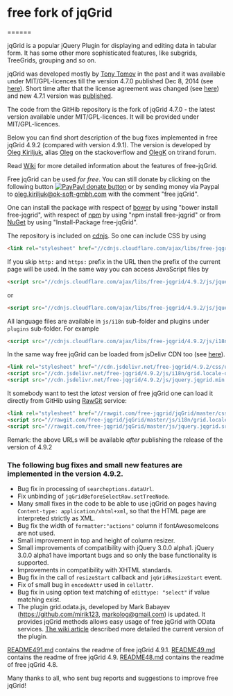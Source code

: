 # free fork of jqGrid
======

jqGrid is a popular jQuery Plugin for displaying and editing data in tabular form. It has some other more sophisticated features, like subgrids, TreeGrids, grouping and so on.

jqGrid was developed mostly by [Tony Tomov](https://github.com/tonytomov) in the past and it was available under MIT/GPL-licences till the version 4.7.0 published Dec 8, 2014 (see [here](https://github.com/tonytomov/jqGrid/tree/v4.7.0)). Short time after that the license agreement was changed (see <a href="https://github.com/tonytomov/jqGrid/commit/1b2cb55c93ee8b279f15a3faf5a2f82a98da3b4c">here</a>) and new 4.7.1 version was <a href="https://github.com/tonytomov/jqGrid/tree/v4.7.1">published</a>.

The code from the GitHib repository is the fork of jqGrid 4.7.0 - the latest version available under MIT/GPL-licences. It will be provided under MIT/GPL-licences.

Below you can find short description of the bug fixes implemented in free jqGrid 4.9.2 (compared with version 4.9.1). The version is developed by [Oleg Kiriljuk](https://github.com/OlegKi), alias [Oleg](http://stackoverflow.com/users/315935/oleg) on the stackoverflow and [OlegK](http://www.trirand.com/blog/?page_id=393) on trirand forum.

Read [Wiki](https://github.com/free-jqgrid/jqGrid/wiki) for more detailed information about the features of free-jqGrid.

Free jqGrid can be used *for free*. You can still donate by clicking on the following button [![PayPayl donate button](https://www.paypalobjects.com/webstatic/en_US/btn/btn_donate_pp_142x27.png)](https://www.paypal.com/cgi-bin/webscr?cmd=_s-xclick&hosted_button_id=JGTCBLQM2BYHG "Donate once-off to free jqGrid project using Paypal") or by sending money via Paypal to oleg.kiriljuk@ok-soft-gmbh.com with the comment "free jqGrid".

One can install the package with respect of [bower](http://bower.io/search/?q=free-jqgrid) by using "bower install free-jqgrid", with respect of [npm](https://www.npmjs.com/package/free-jqgrid) by using "npm install free-jqgrid" or from [NuGet](https://www.nuget.org/packages/free-jqGrid) by using "Install-Package free-jqGrid".

The repository is included on [cdnjs](https://cdnjs.com/libraries/free-jqgrid). So one can include CSS by using
```html
<link rel="stylesheet" href="//cdnjs.cloudflare.com/ajax/libs/free-jqgrid/4.9.2/css/ui.jqgrid.css">
```
If you skip `http:` and `https:` prefix in the URL then the prefix of the current page will be used. In the same way you can access JavaScript files by
```html
<script src="//cdnjs.cloudflare.com/ajax/libs/free-jqgrid/4.9.2/js/jquery.jqgrid.min.js"></script>
```
or
```html
<script src="//cdnjs.cloudflare.com/ajax/libs/free-jqgrid/4.9.2/js/jquery.jqgrid.src.js"></script>
```
All language files are available in `js/i18n` sub-folder and plugins under `plugins` sub-folder. For example
```html
<script src="//cdnjs.cloudflare.com/ajax/libs/free-jqgrid/4.9.2/js/i18n/grid.locale-de.js"></script>
```

In the same way free jqGrid can be loaded from jsDelivr CDN too (see [here](http://www.jsdelivr.com/#!free-jqgrid)). 
```html
<link rel="stylesheet" href="//cdn.jsdelivr.net/free-jqgrid/4.9.2/css/ui.jqgrid.css">
<script src="//cdn.jsdelivr.net/free-jqgrid/4.9.2/js/i18n/grid.locale-de.js"></script>
<script src="//cdn.jsdelivr.net/free-jqgrid/4.9.2/js/jquery.jqgrid.min.js"></script>
```

It somebody want to test the *latest* version of free jqGrid one can load it directly from GitHib using [RawGit](http://rawgit.com/) service:
```html
<link rel="stylesheet" href="//rawgit.com/free-jqgrid/jqGrid/master/css/ui.jqgrid.css">
<script src="//rawgit.com/free-jqgrid/jqGrid/master/js/i18n/grid.locale-de.js"></script>
<script src="//rawgit.com/free-jqgrid/jqGrid/master/js/jquery.jqgrid.src.js"></script>
```

Remark: the above URLs will be available *after* publishing the release of the version of 4.9.2

### The following bug fixes and small new features are implemented in the version 4.9.2.

* Bug fix in processing of `searchoptions.dataUrl`.
* Fix unbinding of `jqGridBeforeSelectRow.setTreeNode`.
* Many small fixes in the code to be able to use jqGrid on pages having `Content-type: application/xhtml+xml`, so that the HTML page are interpreted strictly as XML.
* Bug fix the width of `formatter:"actions"` column if fontAwesomeIcons are not used.
* Small improvement in top and height of column resizer.
* Small improvements of compatibility with jQuery 3.0.0 alpha1. jQuery 3.0.0 alpha1 have important bugs and so only the base functionality is supported.
* Improvements in compatibility with XHTML standards.
* Bug fix in the call of `resizeStart` callback and `jqGridResizeStart` event.
* Fix of small bug in `encodeAttr` used in `cellattr`.
* Bug fix in using option text matching of `edittype: "select"` if value matching exist.
* The plugin grid.odata.js, developed by Mark Babayev (https://github.com/mirik123, markolog@gmail.com) is updated. It provides jqGrid methods allows easy usage of free jqGrid with OData services. [The wiki article](https://github.com/free-jqgrid/jqGrid/wiki/OData-plugin-for-jqGrid) described more detailed the current version of the plugin.

[README491.md](https://github.com/free-jqgrid/jqGrid/blob/master/README491.md) contains the readme of free jqGrid 4.9.1.
[README49.md](https://github.com/free-jqgrid/jqGrid/blob/master/README49.md) contains the readme of free jqGrid 4.9.
[README48.md](https://github.com/free-jqgrid/jqGrid/blob/master/README48.md) contains the readme of free jqGrid 4.8.

Many thanks to all, who sent bug reports and suggestions to improve free jqGrid!
